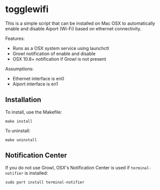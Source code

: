 togglewifi
==========

This is a simple script that can be installed on Mac OSX to
automatically enable and disable Aiport (Wi-Fi) based on ethernet
connectivity.

Features:
* Runs as a OSX system service using launchctl
* Growl notification of enable and disable
* OSX 10.8+ notification if Growl is not present

Assumptions:
* Ethernet interface is en0
* Aiport interface is en1

Installation
------------

To install, use the Makefile:

    make install

To uninstall:

    make uninstall

Notification Center
-------------------

If you do not use Growl, OSX's Notification Center is used if
`terminal-notifier` is installed:

    sudo port install terminal-notifier


